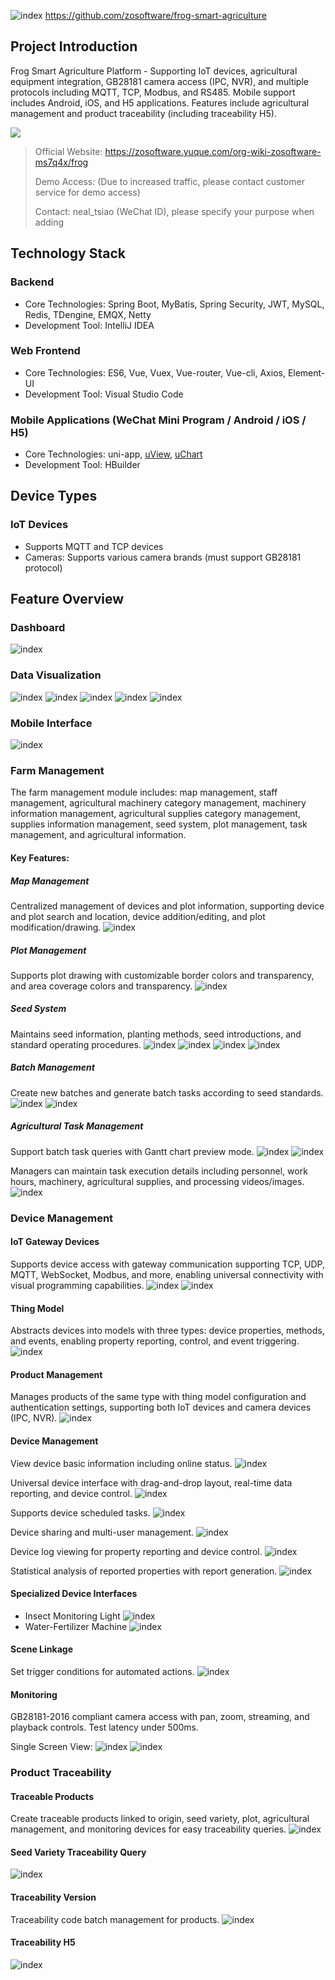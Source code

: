 ![index](img/giteebanner.jpg)
https://github.com/zosoftware/frog-smart-agriculture

## Project Introduction

Frog Smart Agriculture Platform - Supporting IoT devices, agricultural equipment integration, GB28181 camera access (IPC, NVR), and multiple protocols including MQTT, TCP, Modbus, and RS485. Mobile support includes Android, iOS, and H5 applications. Features include agricultural management and product traceability (including traceability H5).

![](img/flow.png)

> Official Website: https://zosoftware.yuque.com/org-wiki-zosoftware-ms7q4x/frog
>
> Demo Access: (Due to increased traffic, please contact customer service for demo access)
>
> Contact: neal_tsiao (WeChat ID), please specify your purpose when adding

## Technology Stack

### Backend
- Core Technologies: Spring Boot, MyBatis, Spring Security, JWT, MySQL, Redis, TDengine, EMQX, Netty
- Development Tool: IntelliJ IDEA

### Web Frontend
- Core Technologies: ES6, Vue, Vuex, Vue-router, Vue-cli, Axios, Element-UI
- Development Tool: Visual Studio Code

### Mobile Applications (WeChat Mini Program / Android / iOS / H5)
- Core Technologies: uni-app, [uView](https://gitee.com/link?target=https%3A%2F%2Fwww.uviewui.com%2F), [uChart](https://gitee.com/link?target=https%3A%2F%2Fwww.ucharts.cn%2F)
- Development Tool: HBuilder

## Device Types

### IoT Devices
- Supports MQTT and TCP devices
- Cameras: Supports various camera brands (must support GB28181 protocol)

## Feature Overview

### Dashboard
![index](img/index.png)

### Data Visualization
![index](img/bg1.png)
![index](img/bg2.png)
![index](img/bg3.png)
![index](img/bg4.png)
![index](img/bg5.png)

### Mobile Interface
![index](img/phone.png)

### Farm Management
The farm management module includes: map management, staff management, agricultural machinery category management, machinery information management, agricultural supplies category management, supplies information management, seed system, plot management, task management, and agricultural information.

#### Key Features:

##### Map Management
Centralized management of devices and plot information, supporting device and plot search and location, device addition/editing, and plot modification/drawing.
![index](img/mapManager.png)

##### Plot Management
Supports plot drawing with customizable border colors and transparency, and area coverage colors and transparency.
![index](img/land.png)

##### Seed System
Maintains seed information, planting methods, seed introductions, and standard operating procedures.
![index](img/zz.png)
![index](img/zzJob.png)
![index](img/zzIntro.png)
![index](img/zzMethod.png)

##### Batch Management
Create new batches and generate batch tasks according to seed standards.
![index](img/batch.png)
![index](img/batchDetail.png)

##### Agricultural Task Management
Support batch task queries with Gantt chart preview mode.
![index](img/job.png)
![index](img/jobGan.png)

Managers can maintain task execution details including personnel, work hours, machinery, agricultural supplies, and processing videos/images.
![index](img/jobDeal.png)

### Device Management

#### IoT Gateway Devices
Supports device access with gateway communication supporting TCP, UDP, MQTT, WebSocket, Modbus, and more, enabling universal connectivity with visual programming capabilities.
![index](img/eg.png)
![index](img/gateWay.png)

#### Thing Model
Abstracts devices into models with three types: device properties, methods, and events, enabling property reporting, control, and event triggering.
![index](img/thingsModel.png)

#### Product Management
Manages products of the same type with thing model configuration and authentication settings, supporting both IoT devices and camera devices (IPC, NVR).
![index](img/product.png)

#### Device Management
View device basic information including online status.
![index](img/device.png)

Universal device interface with drag-and-drop layout, real-time data reporting, and device control.
![index](img/deviceDrag.png)

Supports device scheduled tasks.
![index](img/deviceJob.png)

Device sharing and multi-user management.
![index](img/deviceUser.png)

Device log viewing for property reporting and device control.
![index](img/deviceLog.png)

Statistical analysis of reported properties with report generation.
![index](img/deviceTj.png)

#### Specialized Device Interfaces
- Insect Monitoring Light
![index](img/deviceBug.png)
- Water-Fertilizer Machine
![index](img/deviceSf.png)

#### Scene Linkage
Set trigger conditions for automated actions.
![index](img/screen.png)

#### Monitoring
GB28181-2016 compliant camera access with pan, zoom, streaming, and playback controls. Test latency under 500ms.

Single Screen View:
![index](img/camera1.png)
![index](img/camera2.png)

### Product Traceability

#### Traceable Products
Create traceable products linked to origin, seed variety, plot, agricultural management, and monitoring devices for easy traceability queries.
![index](img/tracePro.png)

#### Seed Variety Traceability Query
![index](img/traceBatch.png)

#### Traceability Version
Traceability code batch management for products.
![index](img/traceVersion.png)

#### Traceability H5
![index](img/trace.png) 
